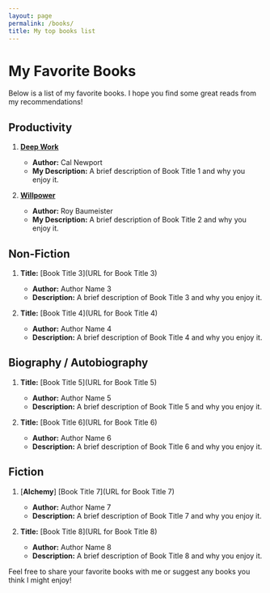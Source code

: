```yaml
---
layout: page
permalink: /books/
title: My top books list
---
```


# My Favorite Books

Below is a list of my favorite books. I hope you find some great reads from my recommendations!

## Productivity

1. [**Deep Work**](https://www.amazon.ca/Deep-Work-Focused-Success-Distracted/dp/1455586692/ref=tmm_hrd_swatch_0?_encoding=UTF8&qid=1680556017&sr=8-1)<br>
   * **Author:** Cal Newport
   * **My Description:** A brief description of Book Title 1 and why you enjoy it.


2. [**Willpower**](https://www.amazon.ca/Willpower-Rediscovering-Greatest-Human-Strength/dp/1594203075/ref=tmm_hrd_swatch_0?_encoding=UTF8&qid=1680556307&sr=8-1)
   * **Author:** Roy Baumeister
   * **My Description:** A brief description of Book Title 2 and why you enjoy it.

## Non-Fiction

1. **Title:** [Book Title 3](URL for Book Title 3)
   * **Author:** Author Name 3
   * **Description:** A brief description of Book Title 3 and why you enjoy it.

2. **Title:** [Book Title 4](URL for Book Title 4)
   * **Author:** Author Name 4
   * **Description:** A brief description of Book Title 4 and why you enjoy it.

## Biography / Autobiography

1. **Title:** [Book Title 5](URL for Book Title 5)
   * **Author:** Author Name 5
   * **Description:** A brief description of Book Title 5 and why you enjoy it.

2. **Title:** [Book Title 6](URL for Book Title 6)
   * **Author:** Author Name 6
   * **Description:** A brief description of Book Title 6 and why you enjoy it.

## Fiction

1. [**Alchemy**] [Book Title 7](URL for Book Title 7)
   * **Author:** Author Name 7
   * **Description:** A brief description of Book Title 7 and why you enjoy it.

2. **Title:** [Book Title 8](URL for Book Title 8)
   * **Author:** Author Name 8
   * **Description:** A brief description of Book Title 8 and why you enjoy it.

Feel free to share your favorite books with me or suggest any books you think I might enjoy!
